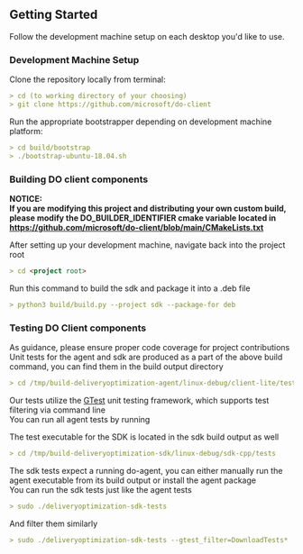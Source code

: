 ## Getting Started

Follow the development machine setup on each desktop you'd like to use.

### Development Machine Setup

Clone the repository locally from terminal:

```markdown
> cd (to working directory of your choosing)
> git clone https://github.com/microsoft/do-client
```

Run the appropriate bootstrapper depending on development machine platform:

```markdown
> cd build/bootstrap
> ./bootstrap-ubuntu-18.04.sh
```

### Building DO client components 
**NOTICE:**  
**If you are modifying this project and distributing your own custom build, please modify the DO_BUILDER_IDENTIFIER cmake variable located in https://github.com/microsoft/do-client/blob/main/CMakeLists.txt**

After setting up your development machine, navigate back into the project root

```markdown
> cd <project root>
```

Run this command to build the sdk and package it into a .deb file  

```markdown
> python3 build/build.py --project sdk --package-for deb  
```

### Testing DO Client components

As guidance, please ensure proper code coverage for project contributions  
Unit tests for the agent and sdk are produced as a part of the above build command, you can find them in the build output directory

```markdown
> cd /tmp/build-deliveryoptimization-agent/linux-debug/client-lite/test
```

Our tests utilize the [GTest](https://github.com/google/googletest) unit testing framework, which supports test filtering via command line  
You can run all agent tests by running

The test executable for the SDK is located in the sdk build output as well

```markdown
> cd /tmp/build-deliveryoptimization-sdk/linux-debug/sdk-cpp/tests
```

The sdk tests expect a running do-agent, you can either manually run the agent executable from its build output or install the agent package  
You can run the sdk tests just like the agent tests

```markdown
> sudo ./deliveryoptimization-sdk-tests
```

And filter them similarly

```markdown
> sudo ./deliveryoptimization-sdk-tests --gtest_filter=DownloadTests*
```